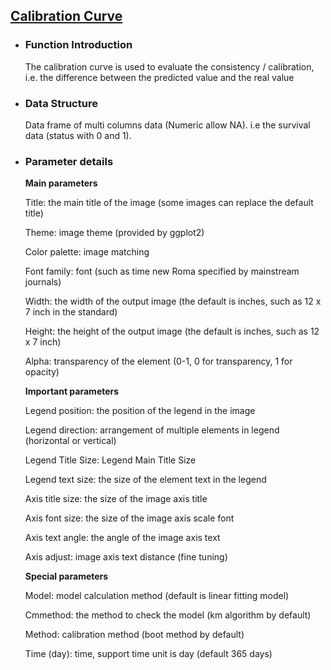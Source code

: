 ## [Calibration Curve](/basic/calibration-curve)

- ### Function Introduction

  The calibration curve is used to evaluate the consistency / calibration, i.e. the difference between the predicted
  value and the real value

- ### Data Structure

  Data frame of multi columns data (Numeric allow NA). i.e the survival data (status with 0 and 1).

- ### Parameter details

  **Main parameters**

  Title: the main title of the image (some images can replace the default title)

  Theme: image theme (provided by ggplot2)

  Color palette: image matching

  Font family: font (such as time new Roma specified by mainstream journals)

  Width: the width of the output image (the default is inches, such as 12 x 7 inch in the standard)

  Height: the height of the output image (the default is inches, such as 12 x 7 inch)

  Alpha: transparency of the element (0-1, 0 for transparency, 1 for opacity)

    **Important parameters**
    
    Legend position: the position of the legend in the image
    
    Legend direction: arrangement of multiple elements in legend (horizontal or vertical)
    
    Legend Title Size: Legend Main Title Size
    
    Legend text size: the size of the element text in the legend
    
    
    Axis title size: the size of the image axis title
    
    Axis font size: the size of the image axis scale font
    
    Axis text angle: the angle of the image axis text
    
    Axis adjust: image axis text distance (fine tuning)
    
    
    **Special parameters**
    
    Model: model calculation method (default is linear fitting model)
    
    Cmmethod: the method to check the model (km algorithm by default)
    
    Method: calibration method (boot method by default)
    
    Time (day): time, support time unit is day (default 365 days)



